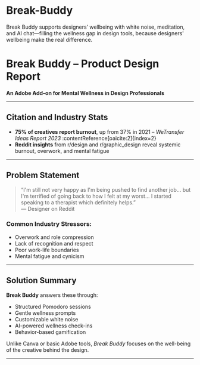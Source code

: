 # Break-Buddy
Break Buddy supports designers’ wellbeing with white noise, meditation, and AI chat—filling the wellness gap in design tools, because designers' wellbeing make the real difference.
# Break Buddy – Product Design Report  
**An Adobe Add-on for Mental Wellness in Design Professionals**

---

## Citation and Industry Stats  
- **75% of creatives report burnout**, up from 37% in 2021 – *WeTransfer Ideas Report 2023* :contentReference[oaicite:2]{index=2}  
- **Reddit insights** from r/design and r/graphic_design reveal systemic burnout, overwork, and mental fatigue

---

## Problem Statement  

> “I'm still not very happy as I'm being pushed to find another job... but I'm terrified of going back to how I felt at my worst... I started speaking to a therapist which definitely helps.”  
> — Designer on Reddit

### Common Industry Stressors:
- Overwork and role compression  
- Lack of recognition and respect  
- Poor work-life boundaries  
- Mental fatigue and cynicism

---

## Solution Summary  

**Break Buddy** answers these through:
- Structured Pomodoro sessions  
- Gentle wellness prompts  
- Customizable white noise  
- AI-powered wellness check-ins  
- Behavior-based gamification  

Unlike Canva or basic Adobe tools, *Break Buddy* focuses on the well-being of the creative behind the design.

---
